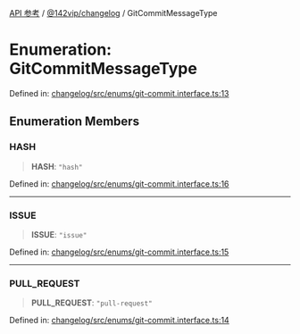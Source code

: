 [API 参考](../../../index.md) / [@142vip/changelog](../index.md) / GitCommitMessageType

# Enumeration: GitCommitMessageType

Defined in: [changelog/src/enums/git-commit.interface.ts:13](https://github.com/142vip/core-x/blob/15d5bc9ef4bece78c0e60bdf074a2d245f625100/packages/changelog/src/enums/git-commit.interface.ts#L13)

## Enumeration Members

### HASH

> **HASH**: `"hash"`

Defined in: [changelog/src/enums/git-commit.interface.ts:16](https://github.com/142vip/core-x/blob/15d5bc9ef4bece78c0e60bdf074a2d245f625100/packages/changelog/src/enums/git-commit.interface.ts#L16)

***

### ISSUE

> **ISSUE**: `"issue"`

Defined in: [changelog/src/enums/git-commit.interface.ts:15](https://github.com/142vip/core-x/blob/15d5bc9ef4bece78c0e60bdf074a2d245f625100/packages/changelog/src/enums/git-commit.interface.ts#L15)

***

### PULL\_REQUEST

> **PULL\_REQUEST**: `"pull-request"`

Defined in: [changelog/src/enums/git-commit.interface.ts:14](https://github.com/142vip/core-x/blob/15d5bc9ef4bece78c0e60bdf074a2d245f625100/packages/changelog/src/enums/git-commit.interface.ts#L14)
